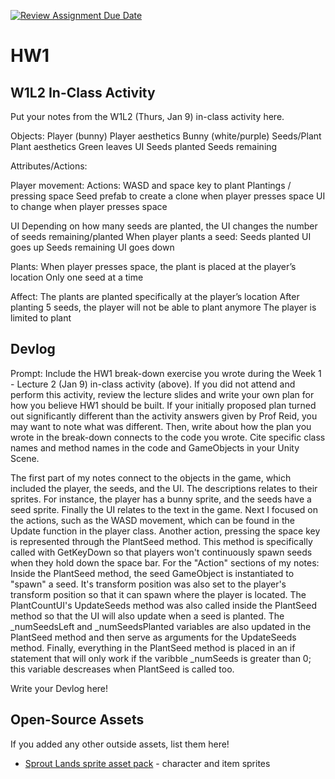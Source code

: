 [![Review Assignment Due Date](https://classroom.github.com/assets/deadline-readme-button-22041afd0340ce965d47ae6ef1cefeee28c7c493a6346c4f15d667ab976d596c.svg)](https://classroom.github.com/a/MjLLqDcN)
# HW1
## W1L2 In-Class Activity

Put your notes from the W1L2 (Thurs, Jan 9) in-class activity here.

Objects:
Player (bunny)
Player aesthetics
Bunny (white/purple)
Seeds/Plant
Plant aesthetics 
Green leaves
UI
Seeds planted
Seeds remaining

Attributes/Actions:

Player movement:
Actions:
WASD and space key to plant
Plantings / pressing space 
Seed prefab to create a clone when player presses space 
UI to change when player presses space 

UI
Depending on how many seeds are planted, the UI changes the number of seeds remaining/planted
When player plants a seed:
Seeds planted UI goes up
Seeds remaining UI goes down 

Plants:
When player presses space, the plant is placed at the player’s location 
Only one seed at a time 

Affect:
The plants are planted specifically at the player’s location
After planting 5 seeds, the player will not be able to plant anymore
The player is limited to plant



## Devlog
Prompt: Include the HW1 break-down exercise you wrote during the Week 1 - Lecture 2 (Jan 9) in-class activity (above). If you did not attend and perform this activity, review the lecture slides and write your own plan for how you believe HW1 should be built. If your initially proposed plan turned out significantly different than the activity answers given by Prof Reid, you may want to note what was different. Then, write about how the plan you wrote in the break-down connects to the code you wrote. Cite specific class names and method names in the code and GameObjects in your Unity Scene.

The first part of my notes connect to the objects in the game, which included the player, the seeds, and the UI. The descriptions relates to their sprites. For instance, the player has a bunny sprite, and the seeds have a seed sprite. Finally the UI relates to the text in the game. Next I focused on the actions, such as the WASD movement, which can be found in the Update function in the player class. Another action, pressing the space key is represented through the PlantSeed method. This method is specifically called with  GetKeyDown so that players won't continuously spawn seeds when they hold down the space bar. For the "Action" sections of my notes: Inside the PlantSeed method, the seed GameObject is instantiated to "spawn" a seed. It's transform position was also set to the player's transform position so that it can spawn where the player is located. The PlantCountUI's UpdateSeeds method was also called inside the PlantSeed method so that the UI will also update when a seed is planted. The _numSeedsLeft and _numSeedsPlanted variables are also updated in the PlantSeed method and then serve as arguments for the UpdateSeeds method. Finally, everything in the PlantSeed method is placed in an if statement that will only work if the varibble _numSeeds is greater than 0; this variable descreases when PlantSeed is called too. 


Write your Devlog here!


## Open-Source Assets
If you added any other outside assets, list them here!
- [Sprout Lands sprite asset pack](https://cupnooble.itch.io/sprout-lands-asset-pack) - character and item sprites
